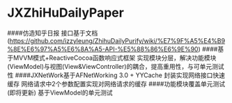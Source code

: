 # JXZhiHuDailyPaper
####仿造知乎日报
接口基于文档 (https://github.com/izzyleung/ZhihuDailyPurify/wiki/%E7%9F%A5%E4%B9%8E%E6%97%A5%E6%8A%A5-API-%E5%88%86%E6%9E%90)
####基于MVVM模式+ReactiveCocoa函数响应式框架
实现模块分层，解决功能模块(ViewModel)与视图(View&ViewController)的耦合，提高重用性，与可单元测试性
####JXNetWork基于AFNetWorking 3.0 + YYCache 封装实现网络接口快速缓存
网络请求中2个参数配置实现对网络请求的缓存
####功能模块覆盖单元测试(即将更新)
基于ViewModel的单元测试
